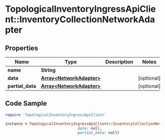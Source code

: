 # TopologicalInventoryIngressApiClient::InventoryCollectionNetworkAdapter

## Properties

Name | Type | Description | Notes
------------ | ------------- | ------------- | -------------
**name** | **String** |  | 
**data** | [**Array&lt;NetworkAdapter&gt;**](NetworkAdapter.md) |  | [optional] 
**partial_data** | [**Array&lt;NetworkAdapter&gt;**](NetworkAdapter.md) |  | [optional] 

## Code Sample

```ruby
require 'TopologicalInventoryIngressApiClient'

instance = TopologicalInventoryIngressApiClient::InventoryCollectionNetworkAdapter.new(name: null,
                                 data: null,
                                 partial_data: null)
```


